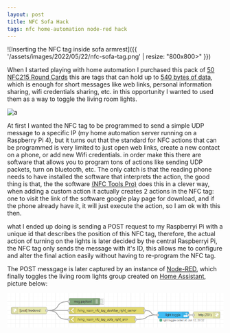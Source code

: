 ```yaml
---
layout: post
title: NFC Sofa Hack
tags: nfc home-automation node-red hack
---
```


![Inserting the NFC tag inside sofa armrest]({{ '/assets/images/2022/05/22/nfc-sofa-tag.png' | resize: "800x800>" }})

When I started playing with home automation I purchased this pack of [50 NFC215 Round Cards](https://www.amazon.com/dp/B08DD24Z5K) this are tags that
can hold up to [540 bytes of data](https://www.shopnfc.com/en/content/6-nfc-tags-specs), which is enough for short messages like web links, personal
information sharing, wifi credentials sharing, etc. in this opportunity I wanted to used them as a way to toggle the living room lights.

![a](https://youtu.be/tqbdaos9qr0)

At first I wanted the NFC tag to be programmed to send a simple UDP message to a specific IP (my home automation server running on a Raspberry Pi 4),
but it turns out that the standard for NFC actions that can be programmed is very limited to just open web links, create a new contact on a phone,
or add new Wifi credentials. in order make this there are software that allows you to program tons of actions like sending UDP packets, turn on
bluetooth, etc. The only catch is that the reading phone needs to have installed the software that interprets the action, the good thing is that, the
the software
[(NFC Tools Pro)](https://play.google.com/store/apps/details?id=com.wakdev.nfctools.prohttps://play.google.com/store/apps/details?id=com.wakdev.nfctools.pro)
does this in a clever way, when adding a custom action it actually creates 2 actions in the NFC tag: one to visit the link of the software
google play page for download, and if the phone already have it, it will just execute the action, so I am ok with this then.

what I ended up doing is sending a POST request to my Raspberryi Pi with a unique id that describes the position of this NFC tag, therefore, the actual
action of turning on the lights is later decided by the central Raspberryi Pi, the NFC tag only sends the message with it's ID, this allows me to configure
and alter the final action easily without having to re-program the NFC tag.

The POST messgage is later captured by an instance of [Node-RED](https://nodered.org/), which finally toggles the living room lights group created on
[Home Assistant](https://www.home-assistant.io/), picture below:

![Node-Red screenshot](/assets/images/2022/05/22/nodered.png)
